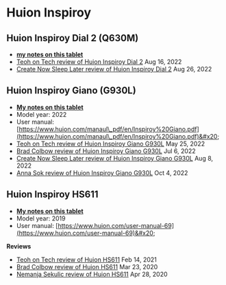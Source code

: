 # Huion Inspiroy

## Huion Inspiroy Dial 2 (Q630M)

* [**my notes on this tablet**](../../../7p-notes/7p-notes-huion/7p-notes-huion-inspiroy-dial-2.md)
* [Teoh on Tech review of Huion Inspiroy Dial 2](https://youtu.be/OCNsJ1gqnZ0) Aug 16, 2022
* [Create Now Sleep Later review of Huion Inspiroy Dial 2](https://youtu.be/mXKoWtvKDi0) Aug 26, 2022&#x20;

## Huion Inspiroy Giano (G930L)

* [**My notes on this tablet**](../../../7p-notes/7p-notes-huion/7p-notes-huion-giano-g930l.md)  &#x20;
* Model year: 2022
* User manual: [https://www.huion.com/manaul\_pdf/en/Inspiroy%20Giano.pdf](https://www.huion.com/manaul\_pdf/en/Inspiroy%20Giano.pdf)&#x20;
* [Teoh on Tech review of Huion Inspiroy Giano G930L](https://www.youtube.com/watch?v=2XcP\_Db9e\_w) May 25, 2022
* [Brad Colbow review of Huion Inspiroy Giano G930L](https://www.youtube.com/watch?v=DiRwtSonevY) Jul 6, 2022
* [Create Now Sleep Later review of Huion Inspiroy Giano G930L](https://www.youtube.com/watch?v=CcrTe2J5Ho8) Aug 8, 2022
* [Anna Sok review of Huion Inspiroy Giano G930L](https://www.youtube.com/watch?v=03auOS8lgAE) Oct 4, 2022

##

## Huion Inspiroy HS611

* [**My notes on this tablet**](../../../7p-notes/7p-notes-huion/7p-notes-huion-hs611.md)&#x20;
* Model year: 2019
* User manual: [https://www.huion.com/user-manual-69](https://www.huion.com/user-manual-69)&#x20;

**Reviews**

* [Teoh on Tech review of Huion HS611](https://www.youtube.com/watch?v=1RcUCSL5azU) Feb 14, 2021
* [Brad Colbow review of Huion HS611](https://www.youtube.com/watch?v=IHV7LsbxqsU) Mar 23, 2020&#x20;
* [Nemanja Sekulic review of Huion HS611](https://www.youtube.com/watch?v=WEXXbXDrd-Y) Apr 28, 2020&#x20;
